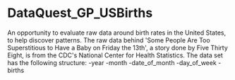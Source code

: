# DataQuest_GP_USBirths
An opportunity to evaluate raw data around birth rates in the United States, to help discover patterns.
The raw data behind 'Some People Are Too Superstitious to Have a Baby on Friday the 13th', a story done by Five Thirty Eight, is from the CDC's National Center for Health Statistics. The data set has the following structure:
-year
-month
-date_of_month
-day_of_week
-births
